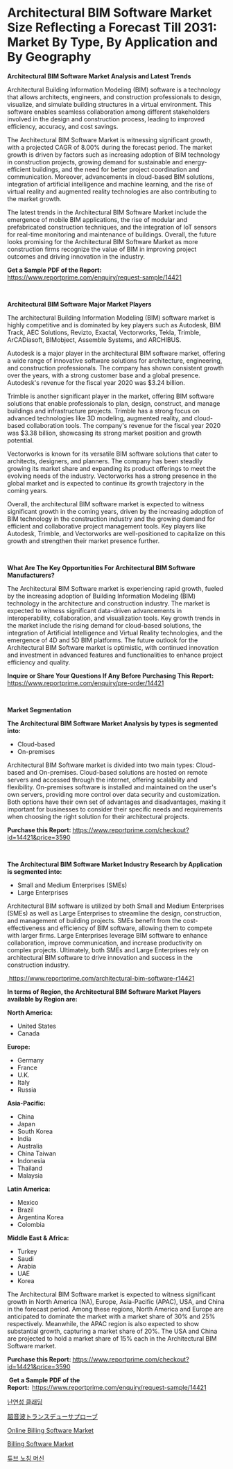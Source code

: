 <p><h1>Architectural BIM Software Market Size Reflecting a Forecast Till 2031: Market By Type, By Application and By Geography</h1></p><p><strong>Architectural BIM Software Market Analysis and Latest Trends</strong></p>
<p><p>Architectural Building Information Modeling (BIM) software is a technology that allows architects, engineers, and construction professionals to design, visualize, and simulate building structures in a virtual environment. This software enables seamless collaboration among different stakeholders involved in the design and construction process, leading to improved efficiency, accuracy, and cost savings.</p><p>The Architectural BIM Software Market is witnessing significant growth, with a projected CAGR of 8.00% during the forecast period. The market growth is driven by factors such as increasing adoption of BIM technology in construction projects, growing demand for sustainable and energy-efficient buildings, and the need for better project coordination and communication. Moreover, advancements in cloud-based BIM solutions, integration of artificial intelligence and machine learning, and the rise of virtual reality and augmented reality technologies are also contributing to the market growth.</p><p>The latest trends in the Architectural BIM Software Market include the emergence of mobile BIM applications, the rise of modular and prefabricated construction techniques, and the integration of IoT sensors for real-time monitoring and maintenance of buildings. Overall, the future looks promising for the Architectural BIM Software Market as more construction firms recognize the value of BIM in improving project outcomes and driving innovation in the industry.</p></p>
<p><strong>Get a Sample PDF of the Report:&nbsp;</strong> <a href="https://www.reportprime.com/enquiry/request-sample/14421">https://www.reportprime.com/enquiry/request-sample/14421</a></p>
<p>&nbsp;</p>
<p><strong>Architectural BIM Software Major Market Players</strong></p>
<p><p>The architectural Building Information Modeling (BIM) software market is highly competitive and is dominated by key players such as Autodesk, BIM Track, AEC Solutions, Revizto, Exactal, Vectorworks, Tekla, Trimble, ArCADiasoft, BIMobject, Assemble Systems, and ARCHIBUS. </p><p>Autodesk is a major player in the architectural BIM software market, offering a wide range of innovative software solutions for architecture, engineering, and construction professionals. The company has shown consistent growth over the years, with a strong customer base and a global presence. Autodesk's revenue for the fiscal year 2020 was $3.24 billion.</p><p>Trimble is another significant player in the market, offering BIM software solutions that enable professionals to plan, design, construct, and manage buildings and infrastructure projects. Trimble has a strong focus on advanced technologies like 3D modeling, augmented reality, and cloud-based collaboration tools. The company's revenue for the fiscal year 2020 was $3.38 billion, showcasing its strong market position and growth potential.</p><p>Vectorworks is known for its versatile BIM software solutions that cater to architects, designers, and planners. The company has been steadily growing its market share and expanding its product offerings to meet the evolving needs of the industry. Vectorworks has a strong presence in the global market and is expected to continue its growth trajectory in the coming years.</p><p>Overall, the architectural BIM software market is expected to witness significant growth in the coming years, driven by the increasing adoption of BIM technology in the construction industry and the growing demand for efficient and collaborative project management tools. Key players like Autodesk, Trimble, and Vectorworks are well-positioned to capitalize on this growth and strengthen their market presence further.</p></p>
<p>&nbsp;</p>
<p><strong>What Are The Key Opportunities For Architectural BIM Software Manufacturers?</strong></p>
<p><p>The Architectural BIM Software market is experiencing rapid growth, fueled by the increasing adoption of Building Information Modeling (BIM) technology in the architecture and construction industry. The market is expected to witness significant data-driven advancements in interoperability, collaboration, and visualization tools. Key growth trends in the market include the rising demand for cloud-based solutions, the integration of Artificial Intelligence and Virtual Reality technologies, and the emergence of 4D and 5D BIM platforms. The future outlook for the Architectural BIM Software market is optimistic, with continued innovation and investment in advanced features and functionalities to enhance project efficiency and quality.</p></p>
<p><strong>Inquire or Share Your Questions If Any Before Purchasing This Report:</strong> <a href="https://www.reportprime.com/enquiry/pre-order/14421">https://www.reportprime.com/enquiry/pre-order/14421</a></p>
<p>&nbsp;</p>
<p><strong>Market Segmentation</strong></p>
<p><strong>The Architectural BIM Software Market Analysis by types is segmented into:</strong></p>
<p><ul><li>Cloud-based</li><li>On-premises</li></ul></p>
<p><p>Architectural BIM Software market is divided into two main types: Cloud-based and On-premises. Cloud-based solutions are hosted on remote servers and accessed through the internet, offering scalability and flexibility. On-premises software is installed and maintained on the user's own servers, providing more control over data security and customization. Both options have their own set of advantages and disadvantages, making it important for businesses to consider their specific needs and requirements when choosing the right solution for their architectural projects.</p></p>
<p><strong>Purchase this Report:&nbsp;</strong><a href="https://www.reportprime.com/checkout?id=14421&price=3590">https://www.reportprime.com/checkout?id=14421&price=3590</a></p>
<p>&nbsp;</p>
<p><strong>The Architectural BIM Software Market Industry Research by Application is segmented into:</strong></p>
<p><ul><li>Small and Medium Enterprises (SMEs)</li><li>Large Enterprises</li></ul></p>
<p><p>Architectural BIM software is utilized by both Small and Medium Enterprises (SMEs) as well as Large Enterprises to streamline the design, construction, and management of building projects. SMEs benefit from the cost-effectiveness and efficiency of BIM software, allowing them to compete with larger firms. Large Enterprises leverage BIM software to enhance collaboration, improve communication, and increase productivity on complex projects. Ultimately, both SMEs and Large Enterprises rely on architectural BIM software to drive innovation and success in the construction industry.</p></p>
<p><a href="https://www.reportprime.com/architectural-bim-software-r14421">&nbsp;https://www.reportprime.com/architectural-bim-software-r14421</a></p>
<p><strong>In terms of Region, the Architectural BIM Software Market Players available by Region are:</strong></p>
<p>
    <p> <strong> North America: </strong>
        <ul>
            <li>United States</li>
            <li>Canada</li>
        </ul>
        </p> 
    <p> <strong> Europe: </strong>
        <ul>
            <li>Germany</li>
            <li>France</li>
            <li>U.K.</li>
            <li>Italy</li>
            <li>Russia</li>
        </ul>
        </p> 
    <p> <strong> Asia-Pacific: </strong>
        <ul>
            <li>China</li>
            <li>Japan</li>
            <li>South Korea</li>
            <li>India</li>
            <li>Australia</li>
            <li>China Taiwan</li>
            <li>Indonesia</li>
            <li>Thailand</li>
            <li>Malaysia</li>
        </ul>
        </p> 
    <p> <strong> Latin America: </strong>
        <ul>
            <li>Mexico</li>
            <li>Brazil</li>
            <li>Argentina Korea</li>
            <li>Colombia</li>
        </ul>
        </p> 
    <p> <strong> Middle East & Africa: </strong>
        <ul>
            <li>Turkey</li>
            <li>Saudi</li>
            <li>Arabia</li>
            <li>UAE</li>
            <li>Korea</li>
        </ul>
    </p>
    </p>
<p><p>The Architectural BIM Software market is expected to witness significant growth in North America (NA), Europe, Asia-Pacific (APAC), USA, and China in the forecast period. Among these regions, North America and Europe are anticipated to dominate the market with a market share of 30% and 25% respectively. Meanwhile, the APAC region is also expected to show substantial growth, capturing a market share of 20%. The USA and China are projected to hold a market share of 15% each in the Architectural BIM Software market.</p></p>
<p><strong>Purchase this Report: </strong><a href="https://www.reportprime.com/checkout?id=14421&price=3590">https://www.reportprime.com/checkout?id=14421&price=3590</a></p>
<p>&nbsp;<strong>Get a Sample PDF of the Report:&nbsp;&nbsp;</strong><a href="https://www.reportprime.com/enquiry/request-sample/14421">https://www.reportprime.com/enquiry/request-sample/14421</a></p>
<p><strong></strong></p>
<p><p><a href="https://medium.com/@aidenreinger/%EC%86%8C%EB%B0%A9-%EB%B0%A9%EC%A7%80-%ED%81%B4%EB%9E%98%EB%94%A9-%EC%8B%9C%EC%9E%A5-%EC%8B%9C%EC%9E%A5-cagr-%EC%8B%9C%EC%9E%A5-%ED%8A%B8%EB%A0%8C%EB%93%9C-%EB%B0%8F-%EC%84%B1%EC%9E%A5-%EC%A0%84%EB%9E%B5%EC%97%90-%EB%8C%80%ED%95%9C-%ED%86%B5%EC%B0%B0%EB%A0%A5-8cd66e659150">난연성 클래딩</a></p><p><a href="https://medium.com/@kaydenjohns1964/%E8%B6%85%E9%9F%B3%E6%B3%A2%E3%83%88%E3%83%A9%E3%83%B3%E3%82%B9%E3%83%87%E3%83%A5%E3%83%BC%E3%82%B5%E3%83%97%E3%83%AD%E3%83%BC%E3%83%96%E5%B8%82%E5%A0%B4%E5%B1%95%E6%9C%9B-%E7%94%A3%E6%A5%AD%E6%A6%82%E8%A6%81%E3%81%A8%E4%BA%88%E6%B8%AC-2024%E5%B9%B4%E3%81%8B%E3%82%892031%E5%B9%B4%E3%81%BE%E3%81%A7-9dce32f749ad">超音波トランスデューサプローブ</a></p><p><a href="https://github.com/NaomieConner2023/Market-Research-Report-List-1/blob/main/online-billing-software-market.md">Online Billing Software Market</a></p><p><a href="https://github.com/EbonyHane1955/Market-Research-Report-List-1/blob/main/billing-software-market.md">Billing Software Market</a></p><p><a href="https://github.com/RonSpencer61/Market-Research-Report-List-1/blob/main/102640875335.md">튜브 노칭 머신</a></p></p>